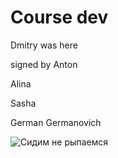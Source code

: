 # Course dev

Dmitry was here

signed by Anton

Alina

Sasha

German Germanovich

![Сидим не рыпаемся](https://media1.tenor.com/m/y_V-sz_rOMgAAAAd/%D1%81%D0%B8%D0%B4%D0%B8%D0%BC-%D0%BD%D0%B5-%D1%80%D1%8B%D0%BF%D0%B0%D0%B5%D0%BC%D1%81%D1%8F.gif)

